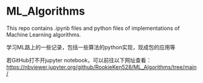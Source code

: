 # ML_Algorithms

This repo contains .ipynb files and python files of implementations of Machine Learning algorithms.

学习ML路上的一些记录，包括一些算法的python实现，现成包的应用等

若GitHub打不开jupyter notebook，可以前往以下网址查看：https://nbviewer.jupyter.org/github/RookieKen528/ML_Algorithms/tree/main/
  
